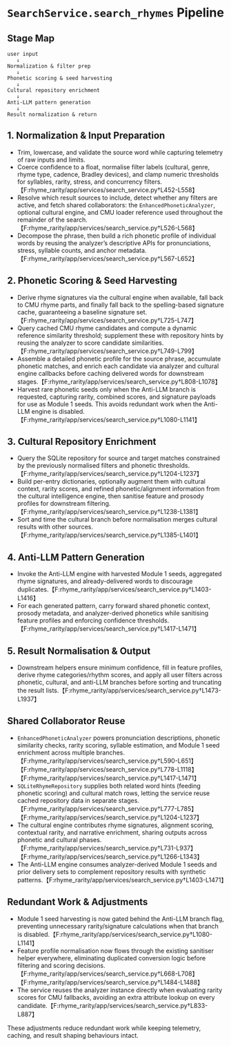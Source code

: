 # `SearchService.search_rhymes` Pipeline

## Stage Map
```
user input
   ↓
Normalization & filter prep
   ↓
Phonetic scoring & seed harvesting
   ↓
Cultural repository enrichment
   ↓
Anti-LLM pattern generation
   ↓
Result normalization & return
```

## 1. Normalization & Input Preparation
* Trim, lowercase, and validate the source word while capturing telemetry of raw inputs and limits.
* Coerce confidence to a float, normalise filter labels (cultural, genre, rhyme type, cadence, Bradley devices), and clamp numeric thresholds for syllables, rarity, stress, and concurrency filters.【F:rhyme_rarity/app/services/search_service.py†L452-L558】
* Resolve which result sources to include, detect whether any filters are active, and fetch shared collaborators: the `EnhancedPhoneticAnalyzer`, optional cultural engine, and CMU loader reference used throughout the remainder of the search.【F:rhyme_rarity/app/services/search_service.py†L526-L568】
* Decompose the phrase, then build a rich phonetic profile of individual words by reusing the analyzer’s descriptive APIs for pronunciations, stress, syllable counts, and anchor metadata.【F:rhyme_rarity/app/services/search_service.py†L567-L652】

## 2. Phonetic Scoring & Seed Harvesting
* Derive rhyme signatures via the cultural engine when available, fall back to CMU rhyme parts, and finally fall back to the spelling-based signature cache, guaranteeing a baseline signature set.【F:rhyme_rarity/app/services/search_service.py†L725-L747】
* Query cached CMU rhyme candidates and compute a dynamic reference similarity threshold; supplement these with repository hints by reusing the analyzer to score candidate similarities.【F:rhyme_rarity/app/services/search_service.py†L749-L799】
* Assemble a detailed phonetic profile for the source phrase, accumulate phonetic matches, and enrich each candidate via analyzer and cultural engine callbacks before caching delivered words for downstream stages.【F:rhyme_rarity/app/services/search_service.py†L808-L1078】
* Harvest rare phonetic seeds only when the Anti-LLM branch is requested, capturing rarity, combined scores, and signature payloads for use as Module 1 seeds. This avoids redundant work when the Anti-LLM engine is disabled.【F:rhyme_rarity/app/services/search_service.py†L1080-L1141】

## 3. Cultural Repository Enrichment
* Query the SQLite repository for source and target matches constrained by the previously normalised filters and phonetic thresholds.【F:rhyme_rarity/app/services/search_service.py†L1204-L1237】
* Build per-entry dictionaries, optionally augment them with cultural context, rarity scores, and refined phonetic/alignment information from the cultural intelligence engine, then sanitise feature and prosody profiles for downstream filtering.【F:rhyme_rarity/app/services/search_service.py†L1238-L1381】
* Sort and time the cultural branch before normalisation merges cultural results with other sources.【F:rhyme_rarity/app/services/search_service.py†L1385-L1401】

## 4. Anti-LLM Pattern Generation
* Invoke the Anti-LLM engine with harvested Module 1 seeds, aggregated rhyme signatures, and already-delivered words to discourage duplicates.【F:rhyme_rarity/app/services/search_service.py†L1403-L1416】
* For each generated pattern, carry forward shared phonetic context, prosody metadata, and analyzer-derived phonetics while sanitising feature profiles and enforcing confidence thresholds.【F:rhyme_rarity/app/services/search_service.py†L1417-L1471】

## 5. Result Normalisation & Output
* Downstream helpers ensure minimum confidence, fill in feature profiles, derive rhyme categories/rhythm scores, and apply all user filters across phonetic, cultural, and anti-LLM branches before sorting and truncating the result lists.【F:rhyme_rarity/app/services/search_service.py†L1473-L1937】

## Shared Collaborator Reuse
* `EnhancedPhoneticAnalyzer` powers pronunciation descriptions, phonetic similarity checks, rarity scoring, syllable estimation, and Module 1 seed enrichment across multiple branches.【F:rhyme_rarity/app/services/search_service.py†L590-L651】【F:rhyme_rarity/app/services/search_service.py†L778-L1118】【F:rhyme_rarity/app/services/search_service.py†L1417-L1471】
* `SQLiteRhymeRepository` supplies both related word hints (feeding phonetic scoring) and cultural match rows, letting the service reuse cached repository data in separate stages.【F:rhyme_rarity/app/services/search_service.py†L777-L785】【F:rhyme_rarity/app/services/search_service.py†L1204-L1237】
* The cultural engine contributes rhyme signatures, alignment scoring, contextual rarity, and narrative enrichment, sharing outputs across phonetic and cultural phases.【F:rhyme_rarity/app/services/search_service.py†L731-L937】【F:rhyme_rarity/app/services/search_service.py†L1266-L1343】
* The Anti-LLM engine consumes analyzer-derived Module 1 seeds and prior delivery sets to complement repository results with synthetic patterns.【F:rhyme_rarity/app/services/search_service.py†L1403-L1471】

## Redundant Work & Adjustments
* Module 1 seed harvesting is now gated behind the Anti-LLM branch flag, preventing unnecessary rarity/signature calculations when that branch is disabled.【F:rhyme_rarity/app/services/search_service.py†L1080-L1141】
* Feature profile normalisation now flows through the existing sanitiser helper everywhere, eliminating duplicated conversion logic before filtering and scoring decisions.【F:rhyme_rarity/app/services/search_service.py†L668-L708】【F:rhyme_rarity/app/services/search_service.py†L1484-L1488】
* The service reuses the analyzer instance directly when evaluating rarity scores for CMU fallbacks, avoiding an extra attribute lookup on every candidate.【F:rhyme_rarity/app/services/search_service.py†L833-L887】

These adjustments reduce redundant work while keeping telemetry, caching, and result shaping behaviours intact.
